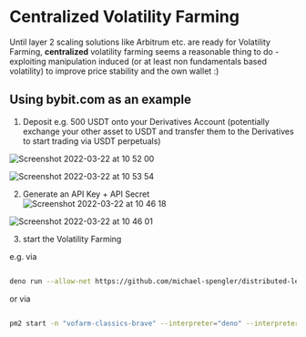 # Centralized Volatility Farming
Until layer 2 scaling solutions like Arbitrum etc. are ready for Volatility Farming, **centralized** volatility farming seems a reasonable thing to do - exploiting manipulation induced (or at least non fundamentals based volatility) to improve price stability and the own wallet :)   

## Using bybit.com as an example 
1. Deposit e.g. 500 USDT onto your Derivatives Account (potentially exchange your other asset to USDT and transfer them to the Derivatives to start trading via USDT perpetuals)  
 
![Screenshot 2022-03-22 at 10 52 00](https://user-images.githubusercontent.com/43786652/159453810-ce74db1a-cc4b-4164-8faf-7c95bfdb00b3.png)

![Screenshot 2022-03-22 at 10 53 54](https://user-images.githubusercontent.com/43786652/159454294-5142185f-4dd4-4e90-95d0-75b2d2462137.png)

2. Generate an API Key + API Secret  
![Screenshot 2022-03-22 at 10 46 18](https://user-images.githubusercontent.com/43786652/159452800-d77d0c91-913b-4013-ac13-29c0731fd0dc.png)

![Screenshot 2022-03-22 at 10 46 01](https://user-images.githubusercontent.com/43786652/159452995-d0d9a024-41bd-4cd7-be9a-61bbdf52ce16.png)

3. start the Volatility Farming 

e.g. via 
```sh

deno run --allow-net https://github.com/michael-spengler/distributed-ledger-technology-hands-on-lecture/blob/main/blockchain-development/project-skeletons/centralized-old-school-volatility-farming/src/start-centralized-vofarming.ts <yourbybitapikey> <yourbybitapisecret> BybitConnector MartingaleReloaded VFLogger 1 20

```

or via
```sh

pm2 start -n "vofarm-classics-brave" --interpreter="deno" --interpreter-args="run --unstable --allow-net" https://github.com/michael-spengler/distributed-ledger-technology-hands-on-lecture/blob/main/blockchain-development/project-skeletons/centralized-old-school-volatility-farming/src/start-centralized-vofarming.ts -- <yourbybitapikey> <yourbybitapisecret> BybitConnector BuyLowSellHigh VFLogger 1 20

```


